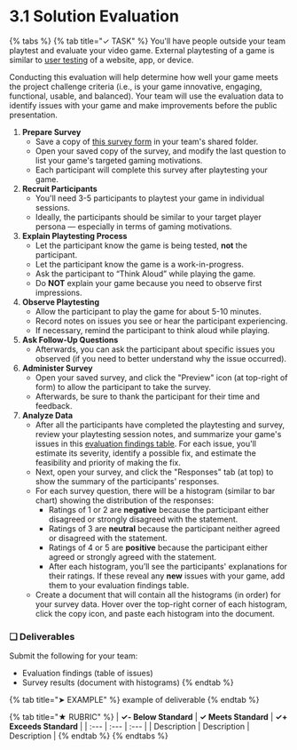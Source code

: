 # 3.1 Solution Evaluation

{% tabs %}
{% tab title="✓ TASK" %}
You'll have people outside your team playtest and evaluate your video game. External playtesting of a game is similar to [user testing](https://docs.idew.org/principles-and-practices/practices/design-practices/user-testing) of a website, app, or device.

Conducting this evaluation will help determine how well your game meets the project challenge criteria \(i.e., is your game innovative, engaging, functional, usable, and balanced\). Your team will use the evaluation data to identify issues with your game and make improvements before the public presentation.

1. **Prepare Survey**
   * Save a copy of [this survey form](https://drive.google.com/open?id=1fKrfaVmHQnGVecHKRbYR6FF-P9OitPnwEVA5tt05qPI) in your team's shared folder.
   * Open your saved copy of the survey, and modify the last question to list your game's targeted gaming motivations.
   * Each participant will complete this survey after playtesting your game.
2. **Recruit Participants**
   * You'll need 3-5 participants to playtest your game in individual sessions.
   * Ideally, the participants should be similar to your target player persona — especially in terms of gaming motivations.
3. **Explain Playtesting Process**
   * Let the participant know the game is being tested, **not** the participant.
   * Let the participant know the game is a work-in-progress.
   * Ask the participant to “Think Aloud” while playing the game.
   * Do **NOT** explain your game because you need to observe first impressions.
4. **Observe Playtesting**
   * Allow the participant to play the game for about 5-10 minutes.
   * Record notes on issues you see or hear the participant experiencing.
   * If necessary, remind the participant to think aloud while playing.
5. **Ask Follow-Up Questions**
   * Afterwards, you can ask the participant about specific issues you observed \(if you need to better understand why the issue occurred\).
6. **Administer Survey**
   * Open your saved survey, and click the "Preview" icon \(at top-right of form\) to allow the participant to take the survey.
   * Afterwards, be sure to thank the participant for their time and feedback.
7. **Analyze Data**
   * After all the participants have completed the playtesting and survey, review your playtesting session notes, and summarize your game's issues in this [evaluation findings table](https://drive.google.com/open?id=1lQUSyjqKTbo1Pth34okLd43AZw2O_zkC7zYE1grwHv0). For each issue, you'll estimate its severity, identify a possible fix, and estimate the feasibility and priority of making the fix.
   * Next, open your survey, and click the "Responses" tab \(at top\) to show the summary of the participants' responses.
   * For each survey question, there will be a histogram \(similar to bar chart\) showing the distribution of the responses:
     * Ratings of 1 or 2 are **negative** because the participant either disagreed or strongly disagreed with the statement.
     * Ratings of 3 are **neutral** because the participant neither agreed or disagreed with the statement.
     * Ratings of 4 or 5 are **positive** because the participant either agreed or strongly agreed with the statement.
     * After each histogram, you’ll see the participants' explanations for their ratings. If these reveal any **new** issues with your game, add them to your evaluation findings table.
   * Create a document that will contain all the histograms \(in order\) for your survey data. Hover over the top-right corner of each histogram, click the copy icon, and paste each histogram into the document.

### **❏ Deliverables**

Submit the following for your team:

* Evaluation findings \(table of issues\)
* Survey results \(document with histograms\)
{% endtab %}

{% tab title="➤ EXAMPLE" %}
example of deliverable
{% endtab %}

{% tab title="★ RUBRIC" %}
| **✓- Below Standard** | **✓ Meets Standard** | **✓+ Exceeds Standard** |
| :--- | :--- | :--- |
| Description | Description | Description |
{% endtab %}
{% endtabs %}


